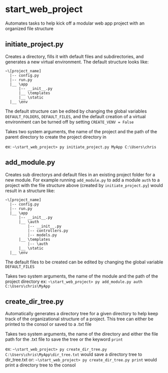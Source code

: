 # start_web_project
Automates tasks to help kick off a modular web app project with an organized file structure


## initiate_project.py
Creates a directory, fills it with default files and subdirectories, and generates a new virtual environment. The default structure looks like:

```
~\[project_name]
  |-- config.py
  |-- run.py
  |__ \app
      |-- __init__.py
      |__ \templates
      |__ \static
  |__ \env
```
The default structure can be edited by changing the global variables `DEFAULT_FOLDERS`, `DEFAULT_FILES`, and the default creation of a virtual environment can be turned off by setting `CREATE_VENV = False`

Takes two system arguments, the name of the project and the path of the parent directory to create the project directory in

ex: `~\start_web_project> py initiate_project.py MyApp C:\Users\chris`

## add_module.py
Creates sub directorys and default files in an existing project folder for a new module. For example running `add_module.py` to add a module `auth` to a project with the file structure above (created by `initiate_project.py`) would result in a structure like:

```
~\[project_name]
  |-- config.py
  |-- run.py
  |__ \app
      |-- __init__.py
      |__ \auth
          |-- __init__.py
          |-- controllers.py
          |-- models.py
      |__ \templates
          |-- \auth
      |__ \static
  |__ \env
```
The default files to be created can be edited by changing the global variable `DEFAULT_FILES`

Takes two system arguments, the name of the module and the path of the project directory
ex: `~\start_web_project> py add_module.py auth C:\Users\chris\MyApp`

## create_dir_tree.py
Automatically generates a directory tree for a given directory to help keep track of the organizational structure of a project. This tree can either be printed to the consol or saved to a .txt file

Takes two system arguments, the name of the directory and either the file path for the .txt file to save the tree or the keyword `print`

ex: `~\start_web_project> py create_dir_tree.py C:\Users\chris\MyApp\dir_tree.txt` would save a directory tree to dir_tree.txt
or: `~\start_web_project> py create_dir_tree.py print` would print a directory tree to the consol
